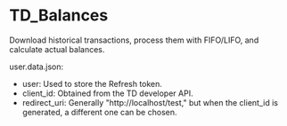 # TD_Balances
Download historical transactions, process them with FIFO/LIFO, and calculate actual balances.

user.data.json:
- user: Used to store the Refresh token.
- client_id: Obtained from the TD developer API.
- redirect_uri: Generally "http://localhost/test," but when the client_id is generated, a different one can be chosen.
